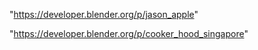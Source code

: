 "https://developer.blender.org/p/jason_apple"

"https://developer.blender.org/p/cooker_hood_singapore"

 
